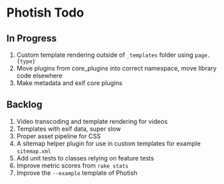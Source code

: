 # Photish Todo

## In Progress

1. Custom template rendering outside of `_templates` folder using `page.{type}`
1. Move plugins from core_plugins into correct namespace, move library code elsewhere
1. Make metadata and exif core plugins

## Backlog

1. Video transcoding and template rendering for videos
1. Templates with exif data, super slow
1. Proper asset pipeline for CSS
1. A sitemap helper plugin for use in custom templates for example
   `sitemap.xml`
1. Add unit tests to classes relying on feature tests
1. Improve metric scores from `rake stats`
1. Improve the `--example` template of Photish
